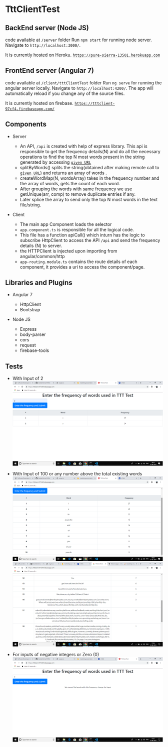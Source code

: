 # TttClientTest

## BackEnd server (Node JS)

code available at `/server` folder
Run `npm start` for running node server. Navigate to `http://localhost:3000/`.

It is currently hosted on Heroku. [`https://pure-sierra-13501.herokuapp.com`](https://pure-sierra-13501.herokuapp.com)

## FrontEnd server (Angular 7)

code available at `/client/tttClientTest` folder
Run `ng serve` for running the angular server locally. Navigate to `http://localhost:4200/`. The app will automatically reload if you change any of the source files.

It is currently hosted on firebase. [`https://tttclient-97cf4.firebaseapp.com/`](https://tttclient-97cf4.firebaseapp.com/)

## Components

* Server
    * An API, `/api` is created with help of express library. This api is responsible to get the frequency details(N) and do all the necessary operations to find the top N most words present in the string generated by accessing [`given URL`](http://terriblytinytales.com/test.txt)
    * splitByWords() splits the string(obtained after making remote call to [`given URL`](http://terriblytinytales.com/test.txt)) and returns an array of words .
    * createWordMap(N, wordsArray) takes in the frequency number and the array of words, gets the count of each word.
    * After grouping the words with same frequency we use getUnique(arr, comp) to remove duplicate entries if any.
    * Later splice the array to send only the top N most words in the text file/string.

* Client
    * The main app Component loads the selector <app-root> 
    * `app.component.ts` is responsible for all the logical code.
    * This file has a function apiCall() which inturn has the logic to subscribe HttpClient to access the API `/api` and send the frequency details (N) to server.
    * the HTTPClient is injected upon importing from angular/common/http
    * `app-routing.module.ts` contains the route details of each component, it provides a uri to access the component/page.


## Libraries and Plugins

* Angular 7
    * HttpClient
    * Bootstrap

* Node JS
    * Express
    * body-parser
    * cors
    * request
    * firebase-tools

## Tests
* With Input of 2
 ![With Input of 2](https://raw.githubusercontent.com/GeetaKrishna/tttTest/master/Screenshot%20(83).png)

* With Input of 100 or any number above the total existing words
![With Input of 100](https://raw.githubusercontent.com/GeetaKrishna/tttTest/master/Screenshot%20(84).png)
![With Input of 100](https://raw.githubusercontent.com/GeetaKrishna/tttTest/master/Screenshot%20(85).png)

* For inputs of negative integers or Zero (0)
![Unrelatable Inputs](https://raw.githubusercontent.com/GeetaKrishna/tttTest/master/Screenshot%20(87).png)